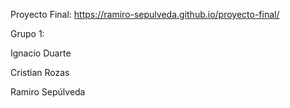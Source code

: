 Proyecto Final: https://ramiro-sepulveda.github.io/proyecto-final/

Grupo 1:

  Ignacio Duarte
  
  Cristian Rozas
  
  Ramiro Sepúlveda
